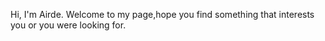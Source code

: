 Hi, I'm Airde.
Welcome to my page,hope you find something that interests you or you were looking for.

